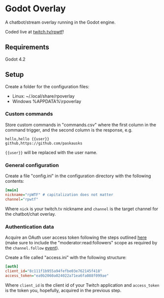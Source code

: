 # Godot Overlay

A chatbot/stream overlay running in the Godot engine.

Coded live at [twitch.tv/rpwtf](https://twitch.tv/rpwtf)!

## Requirements

Godot 4.2

## Setup

Create a folder for the configuration files:

* Linux: ~/.local/share/rpoverlay
* Windows %APPDATA%\rpoverlay

### Custom commands

Store custom commands in "commands.csv" where the first column in the command trigger, and the second column is the response, e.g.

```csv
hello,hello {{user}}
github,https://github.com/paskausks
```

`{{user}}` will be replaced with the user name.

### General configuration

Create a file "config.ini" in the configuration directory with the following contents:

```ini
[main]
nickname="rpWTF" # capitalization does not matter
channel="rpwtf"
```

Where `nick` is your twitch.tv nickname and `channel` is the target channel for the chatbot/chat overlay.

### Authentication data

Acquire an OAuth user access token following the steps outlined [here](https://dev.twitch.tv/docs/irc/authenticate-bot/) (make sure to include the "moderator:read:followers" scope as required by the `channel.follow` [event](https://dev.twitch.tv/docs/eventsub/eventsub-subscription-types/#channelfollow)).

Create a file called "access.ini" with the following structure:

```ini
[auth]
client_id="8c111f1b955a94fefbe03e762145f418"
access_token="ea9b2060a024022a71ea6fa088f099ae"
```

Where `client_id` is the client id of your Twitch application and `access_token` is the token you, hopefully, acquired in the previous step.
